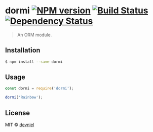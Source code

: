 # dormi [![NPM version][npm-image]][npm-url] [![Build Status][travis-image]][travis-url] [![Dependency Status][daviddm-image]][daviddm-url]
> An ORM module.

## Installation

```sh
$ npm install --save dormi
```

## Usage

```js
const dormi = require('dormi');

dormi('Rainbow');
```
## License

MIT © [devniel](http://devniel.com)


[npm-image]: https://badge.fury.io/js/dormi.svg
[npm-url]: https://npmjs.org/package/dormi
[travis-image]: https://travis-ci.org/devnieL/dormi.svg?branch=master
[travis-url]: https://travis-ci.org/devnieL/dormi
[daviddm-image]: https://david-dm.org/devnieL/dormi.svg?theme=shields.io
[daviddm-url]: https://david-dm.org/devnieL/dormi

